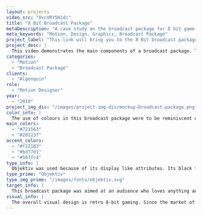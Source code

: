 ```yaml
---
layout: projects
video_src: "OvcVRY5H1dc"
title: "8 Bit Broadcast Package"
metaDescription: "A case study on the broadcast package for 8 bit game streaming service."
meta_keywords: "Motion, Design, Graphics, Broadcast Package"
project_label: "This link will bring you to the 8 Bit broadcast package case study page."
project_desc: |
  This video demonstrates the main components of a broadcast package. This includes an opening and closing logo, a lower thirds and multiple transitions. 8 Bit is a video game streaming service that brings you up to date information on all the hottest games out there.
categories:
  - "Motion"
  - "Broadcast Package"
clients:
  - "Algonquin"
role:
  - "Motion Designer"
year:
  - "2019"
project_img_dis: "/images/project-img-dis/mockup-broadcast-package.png"
color_info: |
  The use of colours in this broadcast package were to be reminiscent of a 8 bit style era. The purples created the sense of retroism while the accent colours supported this theme.
main_colors:
  - "#721563"
  - "#20113f"
accent_colors:
  - "#f22183"
  - "#bd77d1"
  - "#56ffc4"
type_info: |
  Objektiv was used because of its display like attributes. Its black font is very impactful which is well suited for news information. Its modern style was chosen on purpose for clean readability while also letting the viewer know that the information is up to date. Even if the theme is retro.
type_prime: "Objektiv"
type_img_prime: "/images/fonts/objektiv.svg"
target_info: |
  This broadcast package was aimed at an audience who loves anything and everything to do with gaming and game related news. The target age is generally for an older audience, ranging between 16–30.
visual_info: |
  The overall visual design is retro 8-bit gaming. Since the market of gamers are generally mid to adult males, the goal was to appease their childhood nostalgia of gaming. To do this I used a very pixel stylized approach because that is a significant part of gaming history. In fact it's where a lot of fond childhood video game memories began.
---
```

